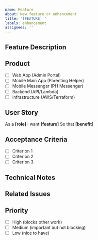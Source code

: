 ```yaml
---
name: Feature
about: New feature or enhancement
title: '[FEATURE] '
labels: enhancement
assignees: ''
---
```


## Feature Description
<!-- Clear description of the feature -->

## Product
<!-- Which product does this affect? -->
- [ ] Web App (Admin Portal)
- [ ] Mobile Main App (Parenting Helper)
- [ ] Mobile Messenger (PH Messenger)
- [ ] Backend (API/Lambda)
- [ ] Infrastructure (AWS/Terraform)

## User Story
As a **[role]**
I want **[feature]**
So that **[benefit]**

## Acceptance Criteria
<!-- What needs to be true for this to be considered complete? -->
- [ ] Criterion 1
- [ ] Criterion 2
- [ ] Criterion 3

## Technical Notes
<!-- Implementation details, dependencies, API changes, etc. -->

## Related Issues
<!-- Link related issues with #issue-number -->

## Priority
- [ ] High (blocks other work)
- [ ] Medium (important but not blocking)
- [ ] Low (nice to have)
